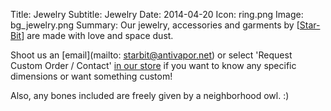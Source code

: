 Title: Jewelry
Subtitle: Jewelry
Date: 2014-04-20
Icon: ring.png
Image: bg_jewelry.png
Summary: Our jewelry, accessories and garments by [[Star-Bit](#star-bit)] are made with love and space dust. 

Shoot us an [email](mailto: starbit@antivapor.net) or select 'Request Custom Order / Contact' [in our store](https://starvapor.etsy.com/) if you want to know any specific dimensions or want something custom! 

Also, any bones included are freely given by a neighborhood owl. :)